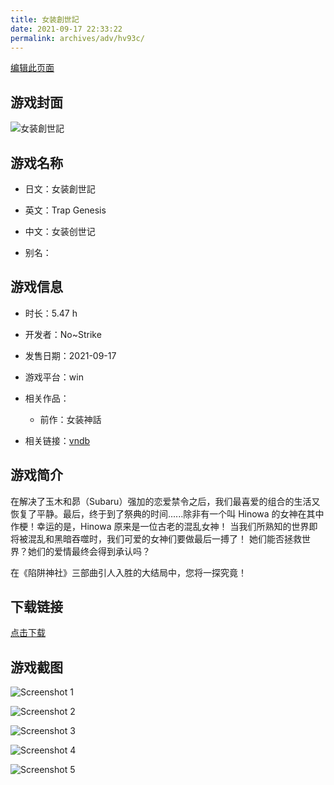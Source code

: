 ```yaml
---
title: 女装創世記
date: 2021-09-17 22:33:22
permalink: archives/adv/hv93c/
---
```

[编辑此页面](https://github.com/ACG-3/ADV3-source/blob/main/source/_posts/%E5%A5%B3%E8%A3%85%E5%89%B5%E4%B8%96%E8%A8%98.md)

## 游戏封面

![女装創世記](https://pan.timero.xyz/d/onedrive/img_lib_001/%E5%A5%B3%E8%A3%85%E5%89%B5%E4%B8%96%E8%A8%98_cover.avif)


## 游戏名称

- 日文：女装創世記
- 英文：Trap Genesis
- 中文：女装创世记

- 别名：


## 游戏信息

- 时长：5.47 h
- 开发者：No~Strike
- 发售日期：2021-09-17
- 游戏平台：win
- 相关作品：
   - 前作：女装神話

- 相关链接：[vndb](https://vndb.org/v31673)


## 游戏简介

在解决了玉木和昴（Subaru）强加的恋爱禁令之后，我们最喜爱的组合的生活又恢复了平静。最后，终于到了祭典的时间......除非有一个叫 Hinowa 的女神在其中作梗！幸运的是，Hinowa 原来是一位古老的混乱女神！
当我们所熟知的世界即将被混乱和黑暗吞噬时，我们可爱的女神们要做最后一搏了！
她们能否拯救世界？她们的爱情最终会得到承认吗？

在《陷阱神社》三部曲引人入胜的大结局中，您将一探究竟！


## 下载链接

[点击下载](https://pan.timero.xyz/onedrive/adv_lib_001/%E5%A5%B3%E8%A3%85%E5%89%B5%E4%B8%96%E8%A8%98)


## 游戏截图


![Screenshot 1](https://pan.timero.xyz/d/onedrive/img_lib_001/%E5%A5%B3%E8%A3%85%E5%89%B5%E4%B8%96%E8%A8%98_Screenshot_1.avif)

![Screenshot 2](https://pan.timero.xyz/d/onedrive/img_lib_001/%E5%A5%B3%E8%A3%85%E5%89%B5%E4%B8%96%E8%A8%98_Screenshot_2.avif)

![Screenshot 3](https://pan.timero.xyz/d/onedrive/img_lib_001/%E5%A5%B3%E8%A3%85%E5%89%B5%E4%B8%96%E8%A8%98_Screenshot_3.avif)

![Screenshot 4](https://pan.timero.xyz/d/onedrive/img_lib_001/%E5%A5%B3%E8%A3%85%E5%89%B5%E4%B8%96%E8%A8%98_Screenshot_4.avif)

![Screenshot 5](https://pan.timero.xyz/d/onedrive/img_lib_001/%E5%A5%B3%E8%A3%85%E5%89%B5%E4%B8%96%E8%A8%98_Screenshot_5.avif)

